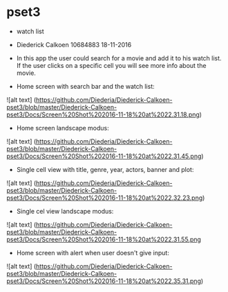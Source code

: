# pset3 

 * watch list

* Diederick Calkoen 
  10684883 
  18-11-2016

* In this app the user could search for a movie and add it to his watch list. If the user clicks on a specific cell you will see more info about the movie.

* Home screen with search bar and the watch list:

![alt text] (https://github.com/Diederia/Diederick-Calkoen-pset3/blob/master/Diederick-Calkoen-pset3/Docs/Screen%20Shot%202016-11-18%20at%2022.31.18.png)

* Home screen landscape modus:

![alt text] (https://github.com/Diederia/Diederick-Calkoen-pset3/blob/master/Diederick-Calkoen-pset3/Docs/Screen%20Shot%202016-11-18%20at%2022.31.45.png)

* Single cell view with title, genre, year, actors, banner and plot:

![alt text] (https://github.com/Diederia/Diederick-Calkoen-pset3/blob/master/Diederick-Calkoen-pset3/Docs/Screen%20Shot%202016-11-18%20at%2022.32.23.png)

* Single cel view landscape modus:

![alt text] (https://github.com/Diederia/Diederick-Calkoen-pset3/blob/master/Diederick-Calkoen-pset3/Docs/Screen%20Shot%202016-11-18%20at%2022.31.55.png

* Home screen with alert when user doesn't give input:

![alt text] (https://github.com/Diederia/Diederick-Calkoen-pset3/blob/master/Diederick-Calkoen-pset3/Docs/Screen%20Shot%202016-11-18%20at%2022.35.31.png)
